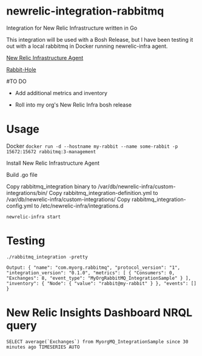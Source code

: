 # newrelic-integration-rabbitmq
Integration for New Relic Infrastructure written in Go

This integration will be used with a Bosh Release, but I have been testing it out with a local rabbitmq in Docker running newrelic-infra agent.




[New Relic Infrastructure Agent](https://docs.newrelic.com/docs/infrastructure/new-relic-infrastructure/installation/install-infrastructure-linux)

[Rabbit-Hole](https://github.com/michaelklishin/rabbit-hole)


#TO DO

- Add additional metrics and inventory

- Roll into my org's New Relic Infra bosh release



# Usage

Docker
`docker run -d --hostname my-rabbit --name some-rabbit -p 15672:15672 rabbitmq:3-management`

Install New Relic Infrastructure Agent

Build .go file

Copy rabbitmq_integration binary to /var/db/newrelic-infra/custom-integrations/bin/
Copy rabbitmq_integration-definition.yml to /var/db/newrelic-infra/custom-integrations/
Copy rabbitmq_integration-config.yml to /etc/newrelic-infra/integrations.d

`newrelic-infra start`

# Testing

`./rabbitmq_integration -pretty`


`
Output:
{
        "name": "com.myorg.rabbitmq",
        "protocol_version": "1",
        "integration_version": "0.1.0",
        "metrics": [
                {
                        "Consumers": 0,
                        "Exchanges": 8,
                        "event_type": "MyOrgRabbitMQ_IntegrationSample"
                }
        ],
        "inventory": {
                "Node": {
                        "value": "rabbit@my-rabbit"
                }
        },
        "events": []
}
`

# New Relic Insights Dashboard NRQL query

```SELECT average(`Exchanges`) from MyorgMQ_IntegrationSample since 30 minutes ago TIMESERIES AUTO```


